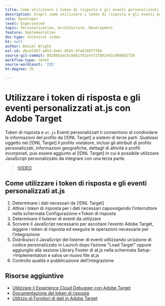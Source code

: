 ```yaml
---
title: Come utilizzare i token di risposta e gli eventi personalizzati at.js
description: Scopri come utilizzare i token di risposta e gli eventi personalizzati at.js per condividere le informazioni del profilo da Target a sistemi di terze parti.
role: Developer
level: Experienced
topic: Personalization, Architecture, Development
feature: Implementation
doc-type: technical video
kt: null
author: Daniel Wright
exl-id: d6ce5367-a453-4e6c-8545-9fa676977f04
source-git-commit: 80208b3ecbc0d627d2afe72f882e91c9800d2726
workflow-type: tm+mt
source-wordcount: '225'
ht-degree: 3%

---
```


# Utilizzare i token di risposta e gli eventi personalizzati at.js con Adobe Target

Token di risposta e `at.js` Eventi personalizzati ti consentono di condividere le informazioni del profilo da [!DNL Target] a sistemi di terze parti. Qualsiasi oggetto nel [!DNL Target] Il profilo visitatore, inclusi gli attributi di profilo personalizzati, informazioni geografiche, dettagli di attività e profili incorporati, può essere aggiunto al [!DNL Target] in cui è possibile utilizzare JavaScript personalizzato da integrare con una terza parte.

>[!VIDEO](https://video.tv.adobe.com/v/23253/?quality=12)

## Come utilizzare i token di risposta e gli eventi personalizzati at.js

1. Determinare i dati necessari da [!DNL Target]
1. Attiva i token di risposta per i dati necessari capovolgendo l’interruttore nella schermata Configurazione->Token di risposta
1. Determinare il listener di eventi da utilizzare
1. Scrivere il JavaScript necessario per ascoltare l’evento Adobe Target, leggere i token di risposta ed eseguire le operazioni necessarie per l’integrazione
1. Distribuisci il JavaScript del listener di eventi utilizzando un’azione di codice personalizzato in Launch dopo l’azione &quot;Load Target&quot; oppure aggiungilo alla sezione Library Footer di at.js nella schermata Setup->Implementation e salva un nuovo file at.js
1. Controllo qualità e pubblicazione dell’integrazione

## Risorse aggiuntive

* [Utilizzare il Experience Cloud Debugger con Adobe Target](../troubleshooting/troubleshoot-with-the-experience-cloud-debugger.md)
* [Documentazione del token di risposta](https://experienceleague.adobe.com/docs/target/using/administer/response-tokens.html?lang=en)
* [Utilizzo di Fornitori di dati in Adobe Target](use-data-providers-to-integrate-third-party-data.md)
